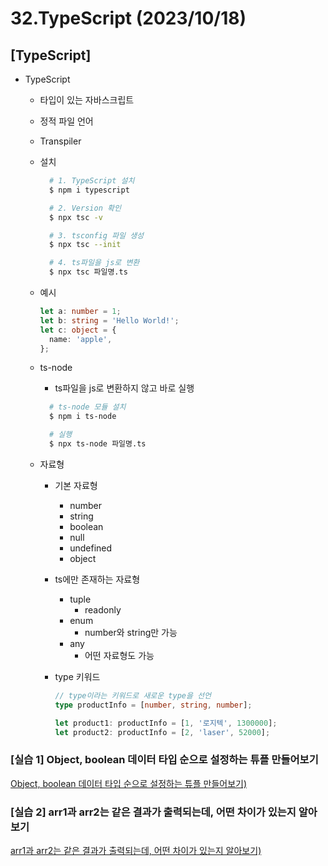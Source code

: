 # 32.TypeScript (2023/10/18)

## [TypeScript]

- TypeScript

  - 타입이 있는 자바스크립트
  - 정적 파일 언어
  - Transpiler
  - 설치

    ```bash
      # 1. TypeScript 설치
      $ npm i typescript

      # 2. Version 확인
      $ npx tsc -v

      # 3. tsconfig 파일 생성
      $ npx tsc --init

      # 4. ts파일을 js로 변환
      $ npx tsc 파일명.ts
    ```

  - 예시
    ```typescript
    let a: number = 1;
    let b: string = 'Hello World!';
    let c: object = {
      name: 'apple',
    };
    ```
  - ts-node

    - ts파일을 js로 변환하지 않고 바로 실행

    ```bash
      # ts-node 모듈 설치
      $ npm i ts-node

      # 실행
      $ npx ts-node 파일명.ts
    ```

  - 자료형

    - 기본 자료형
      - number
      - string
      - boolean
      - null
      - undefined
      - object
    - ts에만 존재하는 자료형
      - tuple
        - readonly
      - enum
        - number와 string만 가능
      - any
        - 어떤 자료형도 가능
    - type 키워드

      ```typescript
      // type이라는 키워드로 새로운 type을 선언
      type productInfo = [number, string, number];

      let product1: productInfo = [1, '로지텍', 1300000];
      let product2: productInfo = [2, 'laser', 52000];
      ```

### \[실습 1] Object, boolean 데이터 타입 순으로 설정하는 튜플 만들어보기

[Object, boolean 데이터 타입 순으로 설정하는 튜플 만들어보기)](./training.ts)

### \[실습 2] arr1과 arr2는 같은 결과가 출력되는데, 어떤 차이가 있는지 알아보기

[arr1과 arr2는 같은 결과가 출력되는데, 어떤 차이가 있는지 알아보기)](./training2.ts)